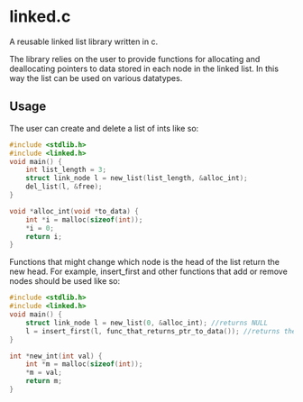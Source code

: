 # linked.c
A reusable linked list library written in c.

The library relies on the user to provide functions for allocating and deallocating pointers to data stored in each node in the linked list. In this way the list can be used on various datatypes.

## Usage

The user can create and delete a list of ints like so:
```c
#include <stdlib.h>
#include <linked.h>
void main() {
	int list_length = 3;
	struct link_node l = new_list(list_length, &alloc_int);
	del_list(l, &free);
}

void *alloc_int(void *to_data) {
	int *i = malloc(sizeof(int));
	*i = 0;
	return i;
}

```

Functions that might change which node is the head of the list return the new head.
For example, insert\_first and other functions that add or remove nodes should be used like so:
```c
#include <stdlib.h>
#include <linked.h>
void main() {
	struct link_node l = new_list(0, &alloc_int); //returns NULL
	l = insert_first(l, func_that_returns_ptr_to_data()); //returns the inserted node
}

int *new_int(int val) {
	int *m = malloc(sizeof(int));
	*m = val;
	return m;
}
```
